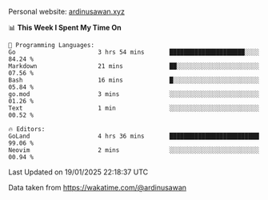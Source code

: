 Personal website: [ardinusawan.xyz](https://ardinusawan.xyz)

<!--START_SECTION:waka-->
📊 **This Week I Spent My Time On** 

```text
💬 Programming Languages: 
Go                       3 hrs 54 mins       █████████████████████░░░░   84.24 % 
Markdown                 21 mins             ██░░░░░░░░░░░░░░░░░░░░░░░   07.56 % 
Bash                     16 mins             █░░░░░░░░░░░░░░░░░░░░░░░░   05.84 % 
go.mod                   3 mins              ░░░░░░░░░░░░░░░░░░░░░░░░░   01.26 % 
Text                     1 min               ░░░░░░░░░░░░░░░░░░░░░░░░░   00.52 % 

🔥 Editors: 
GoLand                   4 hrs 36 mins       █████████████████████████   99.06 % 
Neovim                   2 mins              ░░░░░░░░░░░░░░░░░░░░░░░░░   00.94 % 
```


 Last Updated on 19/01/2025 22:18:37 UTC
<!--END_SECTION:waka-->
Data taken from https://wakatime.com/@ardinusawan
